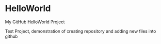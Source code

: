 HelloWorld
==========

My GitHub HelloWorld Project

Test Project, demonstration of creating repository and adding new files into github
